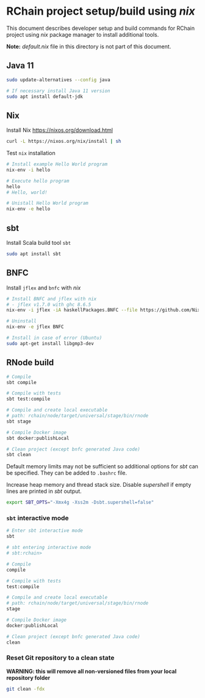 # RChain project setup/build using *nix*

This document describes developer setup and build commands for RChain project using _nix_ package manager to install additional tools.

**Note:** _default.nix_ file in this directory is not part of this document.

## Java 11

```sh
sudo update-alternatives --config java

# If necessary install Java 11 version
sudo apt install default-jdk
```

## Nix

Install Nix https://nixos.org/download.html

```sh
curl -L https://nixos.org/nix/install | sh
```

Test `nix` installation

```sh
# Install example Hello World program
nix-env -i hello

# Execute hello program
hello
# Hello, world!

# Unistall Hello World program
nix-env -e hello
```

## sbt

Install Scala build tool `sbt`

```sh
sudo apt install sbt
```

## BNFC

Install `jflex` and `bnfc` with *nix*

```sh
# Install BNFC and jflex with nix
# - jflex v1.7.0 with ghc 8.6.5
nix-env -i jflex -iA haskellPackages.BNFC --file https://github.com/NixOS/nixpkgs-channels/archive/nixos-20.03.tar.gz

# Uninstall
nix-env -e jflex BNFC

# Install in case of error (Ubuntu)
sudo apt-get install libgmp3-dev
```

## RNode build

```sh
# Compile
sbt compile

# Compile with tests
sbt test:compile

# Compile and create local executable
# path: rchain/node/target/universal/stage/bin/rnode
sbt stage

# Compile Docker image
sbt docker:publishLocal

# Clean project (except bnfc generated Java code)
sbt clean
```

Default memory limits may not be sufficient so additional options for _sbt_ can be specified. They can be added to `.bashrc` file.

Increase heap memory and thread stack size. Disable _supershell_ if empty lines are printed in _sbt_ output.

```sh
export SBT_OPTS="-Xmx4g -Xss2m -Dsbt.supershell=false"
```


### `sbt`  interactive mode

```sh
# Enter sbt interactive mode
sbt

# sbt entering interactive mode
# sbt:rchain>

# Compile
compile

# Compile with tests
test:compile

# Compile and create local executable
# path: rchain/node/target/universal/stage/bin/rnode
stage

# Compile Docker image
docker:publishLocal

# Clean project (except bnfc generated Java code)
clean
```

### Reset Git repository to a clean state

**WARNING: this will remove all non-versioned files from your local repository folder**

```sh
git clean -fdx
```
